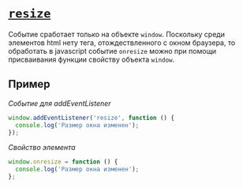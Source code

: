 # [`resize`](../index.md)

Событие сработает только на объекте `window`. Поскольку среди элементов html нету тега, отождествленного с окном браузера, то обработать в javascript событие `onresize` можно при помощи присваивания функции свойству объекта `window`.

## Пример

_Событие для addEventListener_

```js
window.addEventListener('resize', function () {
  console.log('Размер окна изменен');
});
```

_Свойство элемента_

```js
window.onresize = function () {
  console.log('Размер окна изменен');
};
```
